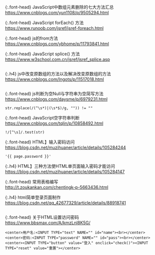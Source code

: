 ```note
```

{:.font-head}
JavaScript中数组元素删除的七大方法汇总
<br>[
https://www.cnblogs.com/yun1108/p/9505294.html
](
https://www.cnblogs.com/yun1108/p/9505294.html
)

{:.font-head}
JavaScript forEach() 方法
<br>[
https://www.runoob.com/jsref/jsref-foreach.html
](
https://www.runoob.com/jsref/jsref-foreach.html
)

{:.font-head}
js的from方法
<br>[
https://www.cnblogs.com/ybhome/p/11793841.html
](
https://www.cnblogs.com/ybhome/p/11793841.html
)

{:.font-head}
JavaScript splice() 方法
<br>[
https://www.w3school.com.cn/jsref/jsref_splice.asp
](
https://www.w3school.com.cn/jsref/jsref_splice.asp
)

```tip
```

{:.h4}
js中改变原数组的方法以及解决改变原数组的方法
<br>[
https://www.cnblogs.com/Ingots/p/11517018.html
](
https://www.cnblogs.com/Ingots/p/11517018.html
)
```note
```

{:.font-head}
js判断为空Null与字符串为空简写方法
<br>[
https://www.cnblogs.com/daysme/p/6979231.html
](
https://www.cnblogs.com/daysme/p/6979231.html
)
```tip
str.replace(/(^\s*)|(\s*$)/g, "")) != ""
```

{:.font-head}
JavaScript空字符串判断
<br>[
https://www.cnblogs.com/tqlin/p/10858492.html
](
https://www.cnblogs.com/tqlin/p/10858492.html
)
```tip
!/[^\s]/.test(str)
```

{:.font-head}
HTML】输入密码访问
<br>[
https://blog.csdn.net/muzihuaner/article/details/105284244
](
https://blog.csdn.net/muzihuaner/article/details/105284244
)
```tip
'{{ page.password }}'
```

{:.h4}
HTML】三种方法使HTML单页面输入密码才能访问
<br>[
https://blog.csdn.net/muzihuaner/article/details/105284147
](
https://blog.csdn.net/muzihuaner/article/details/105284147
)

{:.font-head}
常用表格编写
<br>[
http://t.zoukankan.com/chentingk-p-5663436.html
](
http://t.zoukankan.com/chentingk-p-5663436.html
)

{:.h4}
html简单登录页面制作
<br>[
https://blog.csdn.net/qq_42677329/article/details/88918741
](
https://blog.csdn.net/qq_42677329/article/details/88918741
)

```note
```

{:.font-head}
关于HTML设置访问密码
<br>[
https://www.bbsmax.com/A/kmzLnl8K5G/
](
https://www.bbsmax.com/A/kmzLnl8K5G/
)

```note
<center>用户名:<INPUT TYPE="text" NAME="" id="name"><br></center>
<center>密码:<INPUT TYPE="password" NAME="" id="pass"><br></center>
<center><INPUT TYPE="button" value="登入" onclick="check()"><INPUT TYPE="reset" value="重置"></center>
```
